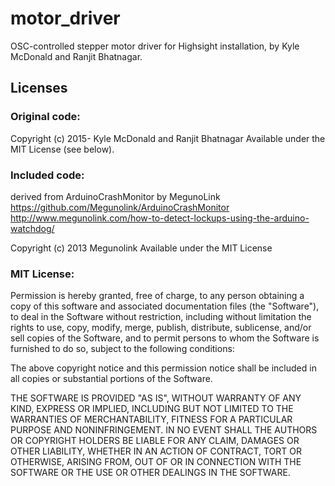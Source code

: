 # motor_driver

OSC-controlled stepper motor driver for Highsight installation, by Kyle McDonald 
and Ranjit Bhatnagar. 

## Licenses

### Original code:
Copyright (c) 2015- Kyle McDonald and Ranjit Bhatnagar
Available under the MIT License (see below).

### Included code:
derived from ArduinoCrashMonitor by MegunoLink
https://github.com/Megunolink/ArduinoCrashMonitor
http://www.megunolink.com/how-to-detect-lockups-using-the-arduino-watchdog/

Copyright (c) 2013 Megunolink
Available under the MIT License

### MIT License:
Permission is hereby granted, free of charge, to any person obtaining a copy of this software and associated documentation files (the "Software"), to deal in the Software without restriction, including without limitation the rights to use, copy, modify, merge, publish, distribute, sublicense, and/or sell copies of the Software, and to permit persons to whom the Software is furnished to do so, subject to the following conditions:

The above copyright notice and this permission notice shall be included in all copies or substantial portions of the Software.

THE SOFTWARE IS PROVIDED "AS IS", WITHOUT WARRANTY OF ANY KIND, EXPRESS OR IMPLIED, INCLUDING BUT NOT LIMITED TO THE WARRANTIES OF MERCHANTABILITY, FITNESS FOR A PARTICULAR PURPOSE AND NONINFRINGEMENT. IN NO EVENT SHALL THE AUTHORS OR COPYRIGHT HOLDERS BE LIABLE FOR ANY CLAIM, DAMAGES OR OTHER LIABILITY, WHETHER IN AN ACTION OF CONTRACT, TORT OR OTHERWISE, ARISING FROM, OUT OF OR IN CONNECTION WITH THE SOFTWARE OR THE USE OR OTHER DEALINGS IN THE SOFTWARE.

